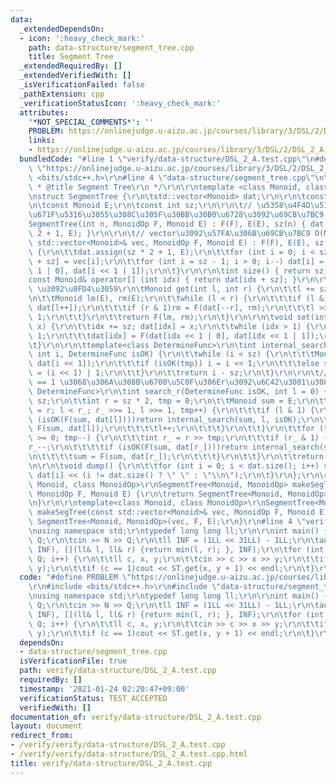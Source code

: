 ```yaml
---
data:
  _extendedDependsOn:
  - icon: ':heavy_check_mark:'
    path: data-structure/segment_tree.cpp
    title: Segment Tree
  _extendedRequiredBy: []
  _extendedVerifiedWith: []
  _isVerificationFailed: false
  _pathExtension: cpp
  _verificationStatusIcon: ':heavy_check_mark:'
  attributes:
    '*NOT_SPECIAL_COMMENTS*': ''
    PROBLEM: https://onlinejudge.u-aizu.ac.jp/courses/library/3/DSL/2/DSL_2_A
    links:
    - https://onlinejudge.u-aizu.ac.jp/courses/library/3/DSL/2/DSL_2_A
  bundledCode: "#line 1 \"verify/data-structure/DSL_2_A.test.cpp\"\n#define PROBLEM\
    \ \"https://onlinejudge.u-aizu.ac.jp/courses/library/3/DSL/2/DSL_2_A\"\r\n#include\
    \ <bits/stdc++.h>\r\n#line 4 \"data-structure/segment_tree.cpp\"\n\r\n/**\r\n\
    \ * @title Segment Tree\r\n */\r\n\r\ntemplate <class Monoid, class MonoidOp>\r\
    \nstruct SegmentTree {\r\n\tstd::vector<Monoid> dat;\r\n\r\n\tconst MonoidOp F;\r\
    \n\tconst Monoid E;\r\n\tconst int sz;\r\n\r\n\t// \u5358\u4F4D\u5143\u3067\u521D\
    \u671F\u5316\u3055\u308C\u305F\u30BB\u30B0\u6728\u3092\u69CB\u7BC9 O(N)\r\n\t\
    SegmentTree(int n, MonoidOp F, Monoid E) : F(F), E(E), sz(n) { dat.assign(sz *\
    \ 2 + 1, E); }\r\n\r\n\t// vector\u3092\u57FA\u306B\u69CB\u7BC9 O(N)\r\n\tSegmentTree(const\
    \ std::vector<Monoid>& vec, MonoidOp F, Monoid E) : F(F), E(E), sz(vec.size())\
    \ {\r\n\t\tdat.assign(sz * 2 + 1, E);\r\n\t\tfor (int i = 0; i < sz; i++) dat[i\
    \ + sz] = vec[i];\r\n\t\tfor (int i = sz - 1; i > 0; i--) dat[i] = F(dat[i <<\
    \ 1 | 0], dat[i << 1 | 1]);\r\n\t}\r\n\r\n\tint size() { return sz; }\r\n\r\n\t\
    const Monoid& operator[] (int idx) { return dat[idx + sz]; }\r\n\r\n\t// fold(l,l+1,...,r-1)\
    \ \u3092\u8FD4\u3059\r\n\tMonoid get(int l, int r) {\r\n\t\tl += sz; r += sz;\r\
    \n\t\tMonoid lm(E), rm(E);\r\n\t\twhile (l < r) {\r\n\t\t\tif (l & 1)lm = F(lm,\
    \ dat[l++]);\r\n\t\t\tif (r & 1)rm = F(dat[--r], rm);\r\n\t\t\tl >>= 1; r >>=\
    \ 1;\r\n\t\t}\r\n\t\treturn F(lm, rm);\r\n\t}\r\n\r\n\tvoid set(int idx, Monoid\
    \ x) {\r\n\t\tidx += sz; dat[idx] = x;\r\n\t\twhile (idx > 1) {\r\n\t\t\tidx >>=\
    \ 1;\r\n\t\t\tdat[idx] = F(dat[idx << 1 | 0], dat[idx << 1 | 1]);\r\n\t\t}\r\n\
    \t}\r\n\r\n\ttemplate<class DetermineFunc>\r\n\tint internal_search(Monoid sum,\
    \ int i, DetermineFunc isOK) {\r\n\t\twhile (i < sz) {\r\n\t\t\tMonoid tmp = F(sum,\
    \ dat[i << 1]);\r\n\t\t\tif (isOK(tmp)) i = i << 1;\r\n\t\t\telse sum = tmp, i\
    \ = (i << 1) | 1;\r\n\t\t}\r\n\t\treturn i - sz;\r\n\t}\r\n\r\n\t// isOK(fold(l,l+1,...,r-1,r))\
    \ == 1 \u3068\u306A\u308B\u6700\u5C0F\u306Er\u3092\u6C42\u3081\u308B\r\n\ttemplate<class\
    \ DetermineFunc>\r\n\tint search_r(DetermineFunc isOK, int l = 0) {\r\n\t\tl +=\
    \ sz;\r\n\t\tint r = sz * 2, tmp = 0;\r\n\t\tMonoid sum = E;\r\n\t\tfor (int r_\
    \ = r; l < r_; r_ >>= 1, l >>= 1, tmp++) {\r\n\t\t\tif (l & 1) {\r\n\t\t\t\tif\
    \ (isOK(F(sum, dat[l])))return internal_search(sum, l, isOK);\r\n\t\t\t\tsum =\
    \ F(sum, dat[l]);\r\n\t\t\t\tl++;\r\n\t\t\t}\r\n\t\t}\r\n\t\tfor (tmp -= 1; tmp\
    \ >= 0; tmp--) {\r\n\t\t\tint r_ = r >> tmp;\r\n\t\t\tif (r_ & 1) {\r\n\t\t\t\t\
    r_--;\r\n\t\t\t\tif (isOK(F(sum, dat[r_])))return internal_search(sum, r_, isOK);\r\
    \n\t\t\t\tsum = F(sum, dat[r_]);\r\n\t\t\t}\r\n\t\t}\r\n\t\treturn -1;\r\n\t}\r\
    \n\r\n\tvoid dump() {\r\n\t\tfor (int i = 0; i < dat.size(); i++) std::cout <<\
    \ dat[i] << (i != dat.size() ? \" \" : \"\\n\");\r\n\t}\r\n};\r\n\r\ntemplate<class\
    \ Monoid, class MonoidOp>\r\nSegmentTree<Monoid, MonoidOp> makeSegTree(int n,\
    \ MonoidOp F, Monoid E) {\r\n\treturn SegmentTree<Monoid, MonoidOp>(n, F, E);\r\
    \n}\r\n\r\ntemplate<class Monoid, class MonoidOp>\r\nSegmentTree<Monoid, MonoidOp>\
    \ makeSegTree(const std::vector<Monoid>& vec, MonoidOp F, Monoid E) {\r\n\treturn\
    \ SegmentTree<Monoid, MonoidOp>(vec, F, E);\r\n}\r\n#line 4 \"verify/data-structure/DSL_2_A.test.cpp\"\
    \nusing namespace std;\r\ntypedef long long ll;\r\n\r\nint main() {\r\n\tint N,\
    \ Q;\r\n\tcin >> N >> Q;\r\n\tll INF = (1LL << 31LL) - 1LL;\r\n\tauto ST = makeSegTree(vector(N,\
    \ INF), [](ll& l, ll& r) {return min(l, r); }, INF);\r\n\tfor (int i = 0; i <\
    \ Q; i++) {\r\n\t\tll c, x, y;\r\n\t\tcin >> c >> x >> y;\r\n\t\tif (c == 0) ST.set(x,\
    \ y);\r\n\t\tif (c == 1)cout << ST.get(x, y + 1) << endl;\r\n\t}\r\n}\n"
  code: "#define PROBLEM \"https://onlinejudge.u-aizu.ac.jp/courses/library/3/DSL/2/DSL_2_A\"\
    \r\n#include <bits/stdc++.h>\r\n#include \"data-structure/segment_tree.cpp\"\r\
    \nusing namespace std;\r\ntypedef long long ll;\r\n\r\nint main() {\r\n\tint N,\
    \ Q;\r\n\tcin >> N >> Q;\r\n\tll INF = (1LL << 31LL) - 1LL;\r\n\tauto ST = makeSegTree(vector(N,\
    \ INF), [](ll& l, ll& r) {return min(l, r); }, INF);\r\n\tfor (int i = 0; i <\
    \ Q; i++) {\r\n\t\tll c, x, y;\r\n\t\tcin >> c >> x >> y;\r\n\t\tif (c == 0) ST.set(x,\
    \ y);\r\n\t\tif (c == 1)cout << ST.get(x, y + 1) << endl;\r\n\t}\r\n}"
  dependsOn:
  - data-structure/segment_tree.cpp
  isVerificationFile: true
  path: verify/data-structure/DSL_2_A.test.cpp
  requiredBy: []
  timestamp: '2021-01-24 02:20:47+09:00'
  verificationStatus: TEST_ACCEPTED
  verifiedWith: []
documentation_of: verify/data-structure/DSL_2_A.test.cpp
layout: document
redirect_from:
- /verify/verify/data-structure/DSL_2_A.test.cpp
- /verify/verify/data-structure/DSL_2_A.test.cpp.html
title: verify/data-structure/DSL_2_A.test.cpp
---
```

